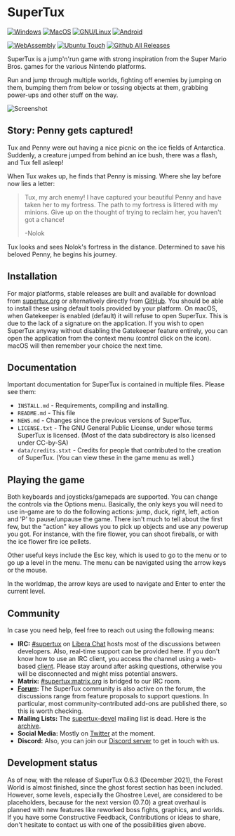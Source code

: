 # SuperTux

[![Windows](https://github.com/SuperTux/supertux/actions/workflows/windows.yml/badge.svg?branch=master)](https://github.com/SuperTux/supertux/actions/workflows/windows.yml?branch=master)
[![MacOS](https://github.com/SuperTux/supertux/actions/workflows/macos.yml/badge.svg?branch=master)](https://github.com/SuperTux/supertux/actions/workflows/macos.yml?branch=master)
[![GNU/Linux](https://github.com/SuperTux/supertux/actions/workflows/gnulinux.yml/badge.svg?branch=master)](https://github.com/SuperTux/supertux/actions/workflows/gnulinux.yml?branch=master)
[![Android](https://github.com/SuperTux/supertux/actions/workflows/android.yml/badge.svg?branch=master)](https://github.com/SuperTux/supertux/actions/workflows/android.yml?branch=master)
<!-- BSD disabled, see https://github.com/SuperTux/supertux/pull/2366#issuecomment-1670925526 -->
<!-- [![BSD](https://github.com/SuperTux/supertux/actions/workflows/bsd.yml/badge.svg?branch=master)](https://github.com/SuperTux/supertux/actions/workflows/bsd.yml?branch=master) -->
[![WebAssembly](https://github.com/SuperTux/supertux/actions/workflows/wasm.yml/badge.svg?branch=master)](https://github.com/SuperTux/supertux/actions/workflows/wasm.yml?branch=master)
[![Ubuntu Touch](https://github.com/SuperTux/supertux/actions/workflows/ubuntu-touch.yml/badge.svg?branch=master)](https://github.com/SuperTux/supertux/actions/workflows/ubuntu-touch.yml?branch=master)
[![Github All Releases](https://img.shields.io/github/downloads/supertux/supertux/total.svg?maxAge=2592000)](https://github.com/SuperTux/supertux)

SuperTux is a jump'n'run game with strong inspiration from the
Super Mario Bros. games for the various Nintendo platforms.

Run and jump through multiple worlds, fighting off enemies by jumping
on them, bumping them from below or tossing objects at them, grabbing
power-ups and other stuff on the way.

![Screenshot](https://www.supertux.org/images/0_6_0/0_6_0_3.png)


## Story: Penny gets captured!

Tux and Penny were out having a nice picnic on the ice fields of
Antarctica. Suddenly, a creature jumped from behind an ice bush, there
was a flash, and Tux fell asleep!

When Tux wakes up, he finds that Penny is missing. Where she lay
before now lies a letter:
>Tux, my arch enemy! I have captured your beautiful Penny and have
>taken her to my fortress. The path to my fortress is littered with my
>minions. Give up on the thought of trying to reclaim her, you haven't
>got a chance!
>
>-Nolok

Tux looks and sees Nolok's fortress in the distance. Determined to
save his beloved Penny, he begins his journey.

## Installation

For major platforms, stable releases are built and available for download from
[supertux.org](https://www.supertux.org/download.html) or alternatively directly
from [GitHub](https://github.com/SuperTux/supertux/releases). You should be able
to install these using default tools provided by your platform. On macOS, when
Gatekeeper is enabled (default) it will refuse to open SuperTux. This is due to
the lack of a signature on the application. If you wish to open SuperTux anyway
without disabling the Gatekeeper feature entirely, you can open the application
from the context menu (control click on the icon). macOS will then remember your
choice the next time.

## Documentation

Important documentation for SuperTux is contained in multiple files.
Please see them:

* `INSTALL.md` - Requirements, compiling and installing.
* `README.md` - This file
* `NEWS.md` - Changes since the previous versions of SuperTux.
* `LICENSE.txt` - The GNU General Public License, under whose terms SuperTux is
licensed. (Most of the data subdirectory is also licensed under
CC-by-SA)
* `data/credits.stxt` - Credits for people that contributed to the creation of
SuperTux. (You can view these in the game menu as well.)


## Playing the game

Both keyboards and joysticks/gamepads are supported. You can change
the controls via the Options menu. Basically, the only keys you will
need to use in-game are to do the following actions: jump, duck,
right, left, action and 'P' to pause/unpause the game. There isn't much
to tell about the first few, but the "action" key allows you to pick
up objects and use any powerup you got. For instance, with the fire
flower, you can shoot fireballs, or with the ice flower fire ice pellets.

Other useful keys include the Esc key, which is used to go to the menu
or to go up a level in the menu. The menu can be navigated using the
arrow keys or the mouse.

In the worldmap, the arrow keys are used to navigate and Enter to
enter the current level.

## Community

In case you need help, feel free to reach out using the following means:

* **IRC:** [#supertux](ircs://irc.libera.chat/#supertux) on
  [Libera Chat](https://libera.chat) hosts most of the discussions between
  developers. Also, real-time support can be provided here. If you don't know
  how to use an IRC client, you access the channel using a web-based
  [client](https://kiwiirc.com/nextclient/irc.libera.chat:+6697/?nick=Guest?#supertux).
  Please stay around after asking questions, otherwise you will be disconnected
  and might miss potential answers.
* **Matrix:** [#supertux:matrix.org](https://matrix.to/#/#supertux:matrix.org)
  is bridged to our IRC room.
* **[Forum](https://groups.f-hub.org/supertux):** The SuperTux
  community is also active on the forum, the discussions range from feature
  proposals to support questions. In particular, most community-contributed
  add-ons are published there, so this is worth checking.
* **Mailing Lists:** The
  [supertux-devel](http://lists.lethargik.org/listinfo.cgi/supertux-devel-lethargik.org)
  mailing list is dead. Here is the [archive](https://github.com/supertux-community/supertux-devel-maillist).
* **Social Media:** Mostly on [Twitter](https://twitter.com/supertux_team) at
  the moment.
* **Discord:** Also, you can join our [Discord server](https://discord.com/invite/AcvtHWz) to get in touch with us.

## Development status

As of now, with the release of SuperTux 0.6.3 (December 2021), the Forest World is almost
finished, since the ghost forest section has been included. However, some levels, especially
the Ghostree Level, are considered to be placeholders, because for the next version (0.7.0) a
great overhaul is planned with new features like reworked boss fights, graphics, and worlds.
If you have some Constructive Feedback, Contributions or ideas to share, don't hesitate
to contact us with one of the possibilities given above.
